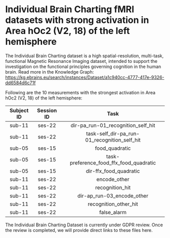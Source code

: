 # Individual Brain Charting fMRI datasets with strong activation in Area hOc2 (V2, 18) of the left hemisphere

The Individual Brain Charting dataset is a high spatial-resolution, multi-task, functional Magnetic Resonance Imaging dataset, intended to support the investigation on the functional principles governing cognition in the human brain.
Read more in the Knowledge Graph: https://kg.ebrains.eu/search/instances/Dataset/a1c940cc-4777-417e-9326-dd6584d6c71f

Following are the 10 measurements with the strongest activation in Area hOc2 (V2, 18) of the left hemisphere:

| Subject ID | Session ID | Task |
| :-: | :-: | :-: |
| sub-11 | ses-22 | dir-pa_run-01_recognition_self_hit|
| sub-11 | ses-22 | task-self_dir-pa_run-01_recognition_self_hit|
| sub-05 | ses-15 | food_quadratic|
| sub-05 | ses-15 | task-preference_food_ffx_food_quadratic|
| sub-05 | ses-15 | dir-ffx_food_quadratic|
| sub-11 | ses-22 | encode_other|
| sub-11 | ses-22 | recognition_hit|
| sub-11 | ses-22 | dir-ap_run-03_encode_other|
| sub-11 | ses-22 | recognition_other_hit|
| sub-11 | ses-22 | false_alarm|


The Individual Brain Charting Dataset is currently under GDPR review. Once the review is completed, we will provide direct links to these files here.